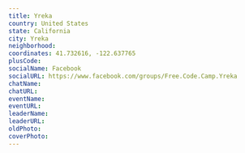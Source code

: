 ```yaml
---
title: Yreka
country: United States
state: California
city: Yreka
neighborhood: 
coordinates: 41.732616, -122.637765
plusCode:
socialName: Facebook
socialURL: https://www.facebook.com/groups/Free.Code.Camp.Yreka
chatName:
chatURL:
eventName:
eventURL:
leaderName:
leaderURL:
oldPhoto: 
coverPhoto:
---
```

